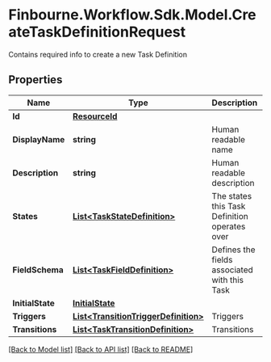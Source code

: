 # Finbourne.Workflow.Sdk.Model.CreateTaskDefinitionRequest
Contains required info to create a new Task Definition

## Properties

Name | Type | Description | Notes
------------ | ------------- | ------------- | -------------
**Id** | [**ResourceId**](ResourceId.md) |  | 
**DisplayName** | **string** | Human readable name | 
**Description** | **string** | Human readable description | [optional] 
**States** | [**List&lt;TaskStateDefinition&gt;**](TaskStateDefinition.md) | The states this Task Definition operates over | 
**FieldSchema** | [**List&lt;TaskFieldDefinition&gt;**](TaskFieldDefinition.md) | Defines the fields associated with this Task | [optional] 
**InitialState** | [**InitialState**](InitialState.md) |  | 
**Triggers** | [**List&lt;TransitionTriggerDefinition&gt;**](TransitionTriggerDefinition.md) | Triggers | [optional] 
**Transitions** | [**List&lt;TaskTransitionDefinition&gt;**](TaskTransitionDefinition.md) | Transitions | [optional] 

[[Back to Model list]](../README.md#documentation-for-models) [[Back to API list]](../README.md#documentation-for-api-endpoints) [[Back to README]](../README.md)

